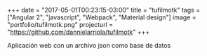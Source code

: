 +++
date = "2017-05-01T00:23:15-03:00"
title = "tufilmotk"
tags = ["Angular 2", "javascript", "Webpack", "Material design"]
image = "portfolio/tufilmotk.png"
projecturl = "https://github.com/dannielarriola/tufilmotk"
+++

Aplicación web con un archivo json como base de datos

